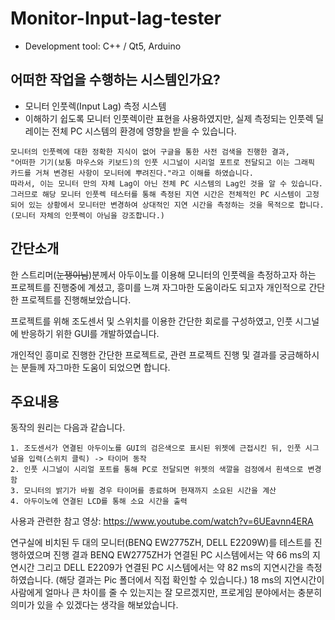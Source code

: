 # Monitor-Input-lag-tester
- Development tool: C++ / Qt5, Arduino

## 어떠한 작업을 수행하는 시스템인가요?
- 모니터 인풋렉(Input Lag) 측정 시스템
- 이해하기 쉽도록 모니터 인풋렉이란 표현을 사용하였지만, 실제 측정되는 인풋렉 딜레이는 전체 PC 시스템의 환경에 영향을 받을 수 있습니다.
~~~
모니터의 인풋렉에 대한 정확한 지식이 없어 구글을 통한 사전 검색을 진행한 결과,
"어떠한 기기(보통 마우스와 키보드)의 인풋 시그널이 시리얼 포트로 전달되고 이는 그래픽 카드를 거쳐 변경된 사항이 모니터에 뿌려진다."라고 이해를 하였습니다.
따라서, 이는 모니터 만의 자체 Lag이 아닌 전체 PC 시스템의 Lag인 것을 알 수 있습니다. 
그러므로 해당 모니터 인풋렉 테스터를 통해 측정된 지연 시간은 전체적인 PC 시스템이 고정되어 있는 상황에서 모니터만 변경하여 상대적인 지연 시간을 측정하는 것을 목적으로 합니다.
(모니터 자체의 인풋렉이 아님을 강조합니다.)
~~~

## 간단소개
한 스트리머(~~눈쟁이님~~)분께서 아두이노를 이용해 모니터의 인풋렉을 측정하고자 하는 프로젝트를 진행중에 계셨고, 흥미를 느껴 자그마한 도움이라도 되고자 개인적으로 간단한 프로젝트를 진행해보았습니다. 

프로젝트를 위해 조도센서 및 스위치를 이용한 간단한 회로를 구성하였고, 인풋 시그널에 반응하기 위한 GUI를 개발하였습니다.

개인적인 흥미로 진행한 간단한 프로젝트로, 관련 프로젝트 진행 및 결과를 궁금해하시는 분들께 자그마한 도움이 되었으면 합니다.

## 주요내용

동작의 원리는 다음과 같습니다.
~~~
1. 조도센서가 연결된 아두이노를 GUI의 검은색으로 표시된 위젯에 근접시킨 뒤, 인풋 시그널을 입력(스위치 클릭) -> 타이머 동작
2. 인풋 시그널이 시리얼 포트를 통해 PC로 전달되면 위젯의 색깔을 검정에서 흰색으로 변경함
3. 모니터의 밝기가 바뀔 경우 타이머를 종료하며 현재까지 소요된 시간을 계산
4. 아두이노에 연결된 LCD를 통해 소요 시간을 출력
~~~

사용과 관련한 참고 영상: https://www.youtube.com/watch?v=6UEavnn4ERA

연구실에 비치된 두 대의 모니터(BENQ EW2775ZH, DELL E2209W)를 테스트를 진행하였으며 진행 결과 BENQ EW2775ZH가 연결된 PC 시스템에서는 약 66 ms의 지연시간 그리고 DELL E2209가 연결된 PC 시스템에서는 약 82 ms의 지연시간을 측정하였습니다. (해당 결과는 Pic 폴더에서 직접 확인할 수 있습니다.) 18 ms의 지연시간이 사람에게 얼마나 큰 차이를 줄 수 있는지는 잘 모르겠지만, 프로게임 분야에서는 충분히 의미가 있을 수 있겠다는 생각을 해보았습니다.


